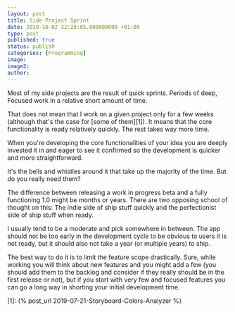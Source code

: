 ```yaml
---
layout: post
title: Side Project Sprint
date: 2019-10-02 22:28:05.000000000 +01:00
type: post
published: true
status: publish
categories: [Programming]
image:
image2:
author:
---
```


Most of my side projects are the result of quick sprints. Periods of deep, Focused work in a relative short amount of time.

That does not mean that I work on a given project only for a few weeks (although that's the case for [some of them][1]). It means that the core functionality is ready relatively quickly. The rest takes way more time.

When you're developing the core functionalities of your idea you are deeply invested it in and eager to see it confirmed so the development is quicker and more straightforward.

It's the bells and whistles around it that take up the majority of the time. But do you really need them?

The difference between releasing a work in progress beta and a fully functioning 1.0 might be months or years. There are two opposing school of thought on this: The indie side of ship stuff quickly and the perfectionist side of ship stuff when ready.

I usually tend to be a moderate and pick somewhere in between. The app should not be too early in the development cycle to be obvious to users it is not ready, but it should also not take a year (or multiple years) to ship.

The best way to do it is to limit the feature scope drastically. Sure, while working you will think about new features and you might add a few (you should add them to the backlog and consider if they really should be in the first release or not), but if you start with very few and focused features you can go a long way in shorting your initial development time.

[1]: {% post_url 2019-07-21-Storyboard-Colors-Analyzer %}